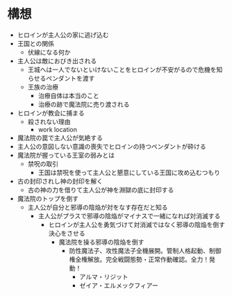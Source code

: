 # 構想

- ヒロインが主人公の家に逃げ込む
- 王国との関係
  - 伏線になる何か
- 主人公は敵におびき出される
  - 王城へは一人でないといけないことをヒロインが不安がるので危機を知らせるペンダントを渡す
  - 王族の治療
    - 治療自体は本当のこと
    - 治療の跡で魔法院に売り渡される
- ヒロインが教会に捕まる
  - 殺されない理由
    - work location
- 魔法院の罠で主人公が気絶する
- 主人公の意図しない意識の喪失でヒロインの持つペンダントが砕ける
- 魔法院が握っている王室の弱みとは
  - 禁呪の取引
    - 王国は禁呪を使って主人公と懇意にしている王国に攻め込むつもり
- 古の封印されし神の封印を解く
  - 古の神の力を借りて主人公が神を淵獄の底に封印する
- 魔法院のトップを倒す
  - 主人公が自分と邪導の陰焔が対をなす存在だと知る
    - 主人公がプラスで邪導の陰焔がマイナスで一緒になれば対消滅する
      - ヒロインが主人公を勇気づけて対消滅ではなく邪導の陰焔を倒す決心をさせる
        - 魔法院を操る邪導の陰焔を倒す
          - 防性魔法子、攻性魔法子全機展開。管制人格起動、制御権全権解放。完全戦闘態勢・正常作動確認。全力！発動！
            - アルマ・リジット
            - ゼイア・エルメックフィアー
